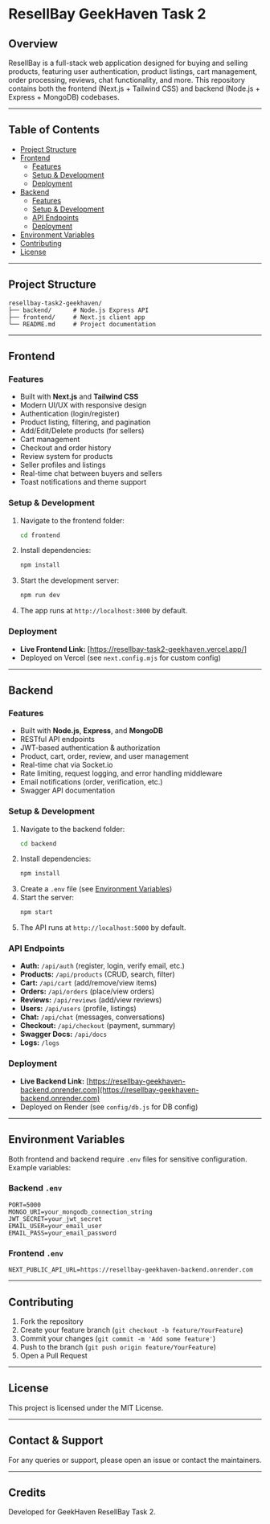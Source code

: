 # ResellBay GeekHaven Task 2

## Overview

ResellBay is a full-stack web application designed for buying and selling products, featuring user authentication, product listings, cart management, order processing, reviews, chat functionality, and more. This repository contains both the frontend (Next.js + Tailwind CSS) and backend (Node.js + Express + MongoDB) codebases.

---

## Table of Contents

- [Project Structure](#project-structure)
- [Frontend](#frontend)
  - [Features](#frontend-features)
  - [Setup & Development](#frontend-setup--development)
  - [Deployment](#frontend-deployment)
- [Backend](#backend)
  - [Features](#backend-features)
  - [Setup & Development](#backend-setup--development)
  - [API Endpoints](#backend-api-endpoints)
  - [Deployment](#backend-deployment)
- [Environment Variables](#environment-variables)
- [Contributing](#contributing)
- [License](#license)

---

## Project Structure

```
resellbay-task2-geekhaven/
├── backend/      # Node.js Express API
├── frontend/     # Next.js client app
└── README.md     # Project documentation
```

---

## Frontend

### Features

- Built with **Next.js** and **Tailwind CSS**
- Modern UI/UX with responsive design
- Authentication (login/register)
- Product listing, filtering, and pagination
- Add/Edit/Delete products (for sellers)
- Cart management
- Checkout and order history
- Review system for products
- Seller profiles and listings
- Real-time chat between buyers and sellers
- Toast notifications and theme support

### Setup & Development

1. Navigate to the frontend folder:
   ```bash
   cd frontend
   ```
2. Install dependencies:
   ```bash
   npm install
   ```
3. Start the development server:
   ```bash
   npm run dev
   ```
4. The app runs at `http://localhost:3000` by default.

### Deployment

- **Live Frontend Link:** [https://resellbay-task2-geekhaven.vercel.app/]
- Deployed on Vercel (see `next.config.mjs` for custom config)

---

## Backend

### Features

- Built with **Node.js**, **Express**, and **MongoDB**
- RESTful API endpoints
- JWT-based authentication & authorization
- Product, cart, order, review, and user management
- Real-time chat via Socket.io
- Rate limiting, request logging, and error handling middleware
- Email notifications (order, verification, etc.)
- Swagger API documentation

### Setup & Development

1. Navigate to the backend folder:
   ```bash
   cd backend
   ```
2. Install dependencies:
   ```bash
   npm install
   ```
3. Create a `.env` file (see [Environment Variables](#environment-variables))
4. Start the server:
   ```bash
   npm start
   ```
5. The API runs at `http://localhost:5000` by default.

### API Endpoints

- **Auth:** `/api/auth` (register, login, verify email, etc.)
- **Products:** `/api/products` (CRUD, search, filter)
- **Cart:** `/api/cart` (add/remove/view items)
- **Orders:** `/api/orders` (place/view orders)
- **Reviews:** `/api/reviews` (add/view reviews)
- **Users:** `/api/users` (profile, listings)
- **Chat:** `/api/chat` (messages, conversations)
- **Checkout:** `/api/checkout` (payment, summary)
- **Swagger Docs:** `/api/docs`
- **Logs:** `/logs`

### Deployment

- **Live Backend Link:** [https://resellbay-geekhaven-backend.onrender.com](https://resellbay-geekhaven-backend.onrender.com)
- Deployed on Render (see `config/db.js` for DB config)

---

## Environment Variables

Both frontend and backend require `.env` files for sensitive configuration. Example variables:

### Backend `.env`

```
PORT=5000
MONGO_URI=your_mongodb_connection_string
JWT_SECRET=your_jwt_secret
EMAIL_USER=your_email_user
EMAIL_PASS=your_email_password
```

### Frontend `.env`

```
NEXT_PUBLIC_API_URL=https://resellbay-geekhaven-backend.onrender.com
```

---

## Contributing

1. Fork the repository
2. Create your feature branch (`git checkout -b feature/YourFeature`)
3. Commit your changes (`git commit -m 'Add some feature'`)
4. Push to the branch (`git push origin feature/YourFeature`)
5. Open a Pull Request

---

## License

This project is licensed under the MIT License.

---

## Contact & Support

For any queries or support, please open an issue or contact the maintainers.

---

## Credits

Developed for GeekHaven ResellBay Task 2.
